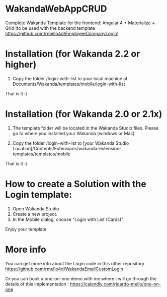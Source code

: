 # WakandaWebAppCRUD
Complete Wakanda Template for the frontend: Angular 4 + Materialize + Grid (to be used with the backend template https://github.com/rmello4d/EmployeeCompanyLogin)


# Installation (for Wakanda 2.2 or higher)

1. Copy the folder /login-with-list to your local machine at Documents/Wakanda/templates/mobile/login-with-list

That is it :) 



# Installation (for Wakanda 2.0 or 2.1x)

1. The template folder will be located in the Wakanda Studio files. Please go to where you installed your Wakanda (windows or Mac)

2. Copy the folder /login-with-list to 
[your Wakanda Studio Location]/Contents/Extensions/wakanda-extension-templates/templates/mobile

That is it :) 



# How to create a Solution with the Login template:

1. Open Wakanda Studio
2. Create a new project. 
3. In the Mobile dialog, choose "Login with List (Cards)" 
 
Enjoy your template. 


# More info
You can get more info about the Login code in this other repository https://github.com/rmello4d/WakandaEmailCustomLogin

Or you can book a one-on-one demo with me where I will go through the details of this implementation : https://calendly.com/ricardo-mello/one-on-one

